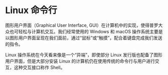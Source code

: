 # Linux 命令行

图形用户界面（Graphical User Interface, GUI）在计算机中的实现，使得普罗大众也可轻松与计算机交互。我们经常使用的 Windows 和 macOS 操作系统主要是以图形用户界面呈现在我们面前，通过“鼠标”或“触摸”，配合着键盘完成我们发送的指令。


Linux 操作系统在今天看来像是一个“异端”，即使部分 Linux 发行版也配备了图形用户界面，但是大部分安装 Linux 的计算机仍在使用传统的命令行与用户进行交互，这种交互接口称作 Shell。